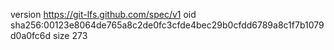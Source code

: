 version https://git-lfs.github.com/spec/v1
oid sha256:00123e8064de765a8c2de0fc3cfde4bec29b0cfdd6789a8c1f7b1079d0a0fc6d
size 273
